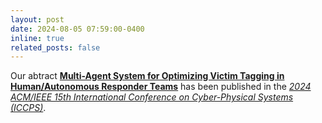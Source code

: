 ```yaml
---
layout: post
date: 2024-08-05 07:59:00-0400
inline: true
related_posts: false
---
```


Our abtract **[Multi-Agent System for Optimizing Victim Tagging in Human/Autonomous Responder Teams](https://ieeexplore.ieee.org/document/10571639)** has been published in the _[2024 ACM/IEEE 15th International Conference on Cyber-Physical Systems (ICCPS)](https://ieeexplore.ieee.org/xpl/conhome/1800417/all-proceedings)_.
